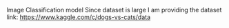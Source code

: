 Image Classification model
Since dataset is large 
I am providing the
dataset link: https://www.kaggle.com/c/dogs-vs-cats/data
